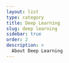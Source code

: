 ```yaml
---
layout: list
type: category
title: Deep Learning
slug: deep learning
sidebar: true
order: 2
description: >
  About Deep Learning
---
```

